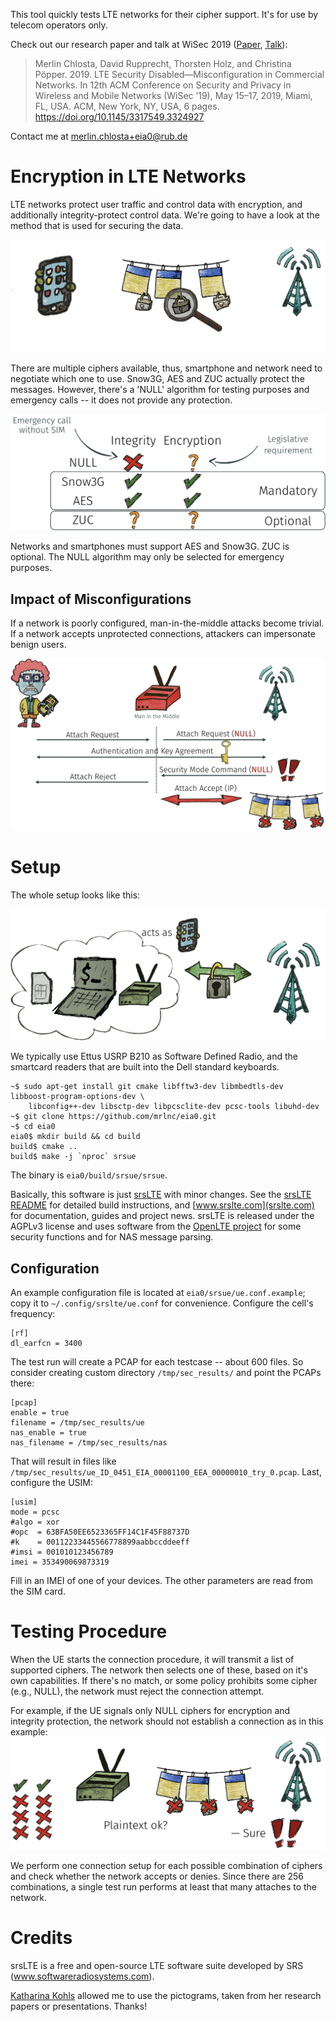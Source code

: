 This tool quickly tests LTE networks for their cipher support. It's for use by telecom operators only.

Check out our research paper and talk at WiSec 2019 ([Paper](./img/wisec19-final123.pdf), [Talk](./img/WiSec19-LTE_Security_Disabled.pdf)):
> Merlin Chlosta, David Rupprecht, Thorsten Holz, and Christina Pöpper. 2019. LTE Security Disabled—Misconfiguration in Commercial Networks. In 12th ACM Conference on Security and Privacy in Wireless and Mobile Networks (WiSec ’19), May 15–17, 2019, Miami, FL, USA. ACM, New York, NY, USA, 6 pages. https://doi.org/10.1145/3317549.3324927

Contact me at [merlin.chlosta+eia0@rub.de](merlin.chlosta+eia0@rub.de)

# Encryption in LTE Networks

LTE networks protect user traffic and control data with encryption, and additionally integrity-protect control data. We're going to have a look at the method that is used for securing the data.

![Transport Security](./img/transport_security.png)

There are multiple ciphers available, thus, smartphone and network need to negotiate which one to use. Snow3G, AES and ZUC actually protect the messages. However, there's a 'NULL' algorithm for testing purposes and emergency calls -- it does not provide any protection.

![Cipher Support](./img/cipher_support.png)

Networks and smartphones must support AES and Snow3G. ZUC is optional. The NULL algorithm may only be selected for emergency purposes.

## Impact of Misconfigurations

If a network is poorly configured, man-in-the-middle attacks become trivial. If a network accepts unprotected connections, attackers can impersonate benign users.

![MitM](./img/mitm.png)

# Setup

The whole setup looks like this:

![Setup](./img/system_overview.png)

We typically use Ettus USRP B210 as Software Defined Radio, and the smartcard readers that are built into the Dell standard keyboards.

```console
~$ sudo apt-get install git cmake libfftw3-dev libmbedtls-dev libboost-program-options-dev \
    libconfig++-dev libsctp-dev libpcsclite-dev pcsc-tools libuhd-dev
~$ git clone https://github.com/mrlnc/eia0.git
~$ cd eia0
eia0$ mkdir build && cd build
build$ cmake ..
build$ make -j `nproc` srsue
```
The binary is `eia0/build/srsue/srsue`.

Basically, this software is just [srsLTE](https://github.com/srsLTE/srsLTE) with minor changes. See the [srsLTE README](https://github.com/srsLTE/srsLTE/blob/master/README.md) for detailed build instructions, and [www.srslte.com](srslte.com) for documentation, guides and project news. srsLTE is released under the AGPLv3 license and uses software from the [OpenLTE project](http://sourceforge.net/projects/openlte) for some security functions and for NAS message parsing.

## Configuration

An example configuration file is located at `eia0/srsue/ue.conf.example`; copy it to `~/.config/srslte/ue.conf` for convenience. Configure the cell's frequency:
```
[rf]
dl_earfcn = 3400
```

The test run will create a PCAP for each testcase -- about 600 files. So consider creating custom directory `/tmp/sec_results/` and point the PCAPs there:
```
[pcap]
enable = true
filename = /tmp/sec_results/ue
nas_enable = true
nas_filename = /tmp/sec_results/nas
```
That will result in files like `/tmp/sec_results/ue_ID_0451_EIA_00001100_EEA_00000010_try_0.pcap`. Last, configure the USIM:
```
[usim]
mode = pcsc
#algo = xor
#opc  = 63BFA50EE6523365FF14C1F45F88737D
#k    = 00112233445566778899aabbccddeeff
#imsi = 001010123456789
imei = 353490069873319
```
Fill in an IMEI of one of your devices. The other parameters are read from the SIM card.

# Testing Procedure

When the UE starts the connection procedure, it will transmit a list of supported ciphers. The network then selects one of these, based on it's own capabilities. If there's no match, or some policy prohibits some cipher (e.g., NULL), the network must reject the connection attempt.

For example, if the UE signals only NULL ciphers for encryption and integrity protection, the network should not establish a connection as in this example:
![Setup](./img/test_procedure.png)

We perform one connection setup for each possible combination of ciphers and check whether the network accepts or denies. Since there are 256 combinations, a single test run performs at least that many attaches to the network.

# Credits

srsLTE is a free and open-source LTE software suite developed by SRS (www.softwareradiosystems.com).

[Katharina Kohls](https://kkohls.org) allowed me to use the pictograms, taken from her research papers or presentations. Thanks!

